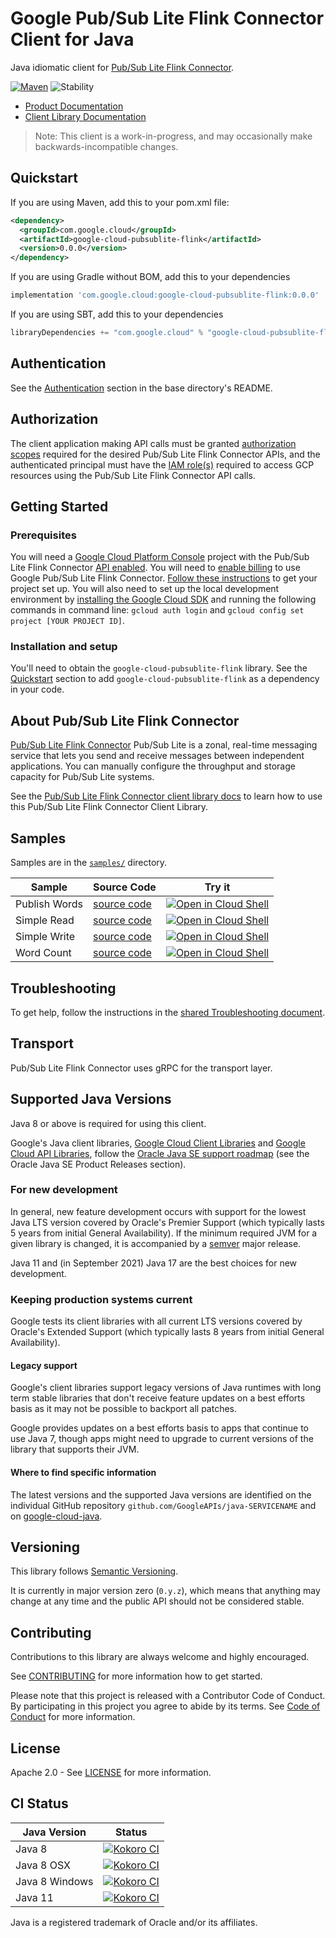 # Google Pub/Sub Lite Flink Connector Client for Java

Java idiomatic client for [Pub/Sub Lite Flink Connector][product-docs].

[![Maven][maven-version-image]][maven-version-link]
![Stability][stability-image]

- [Product Documentation][product-docs]
- [Client Library Documentation][javadocs]

> Note: This client is a work-in-progress, and may occasionally
> make backwards-incompatible changes.


## Quickstart


If you are using Maven, add this to your pom.xml file:


```xml
<dependency>
  <groupId>com.google.cloud</groupId>
  <artifactId>google-cloud-pubsublite-flink</artifactId>
  <version>0.0.0</version>
</dependency>
```

If you are using Gradle without BOM, add this to your dependencies

```Groovy
implementation 'com.google.cloud:google-cloud-pubsublite-flink:0.0.0'
```

If you are using SBT, add this to your dependencies

```Scala
libraryDependencies += "com.google.cloud" % "google-cloud-pubsublite-flink" % "0.0.0"
```

## Authentication

See the [Authentication][authentication] section in the base directory's README.

## Authorization

The client application making API calls must be granted [authorization scopes][auth-scopes] required for the desired Pub/Sub Lite Flink Connector APIs, and the authenticated principal must have the [IAM role(s)][predefined-iam-roles] required to access GCP resources using the Pub/Sub Lite Flink Connector API calls.

## Getting Started

### Prerequisites

You will need a [Google Cloud Platform Console][developer-console] project with the Pub/Sub Lite Flink Connector [API enabled][enable-api].
You will need to [enable billing][enable-billing] to use Google Pub/Sub Lite Flink Connector.
[Follow these instructions][create-project] to get your project set up. You will also need to set up the local development environment by
[installing the Google Cloud SDK][cloud-sdk] and running the following commands in command line:
`gcloud auth login` and `gcloud config set project [YOUR PROJECT ID]`.

### Installation and setup

You'll need to obtain the `google-cloud-pubsublite-flink` library.  See the [Quickstart](#quickstart) section
to add `google-cloud-pubsublite-flink` as a dependency in your code.

## About Pub/Sub Lite Flink Connector


[Pub/Sub Lite Flink Connector][product-docs] Pub/Sub Lite is a zonal, real-time messaging service that lets you send and receive messages between independent applications. You can manually configure the throughput and storage capacity for Pub/Sub Lite systems.

See the [Pub/Sub Lite Flink Connector client library docs][javadocs] to learn how to
use this Pub/Sub Lite Flink Connector Client Library.





## Samples

Samples are in the [`samples/`](https://github.com/googleapis/java-pubsublite-flink/tree/master/samples) directory.

| Sample                      | Source Code                       | Try it |
| --------------------------- | --------------------------------- | ------ |
| Publish Words | [source code](https://github.com/googleapis/java-pubsublite-flink/blob/master/samples/snippets/src/main/java/com/google/cloud/pubsublite/flink/samples/PublishWords.java) | [![Open in Cloud Shell][shell_img]](https://console.cloud.google.com/cloudshell/open?git_repo=https://github.com/googleapis/java-pubsublite-flink&page=editor&open_in_editor=samples/snippets/src/main/java/com/google/cloud/pubsublite/flink/samples/PublishWords.java) |
| Simple Read | [source code](https://github.com/googleapis/java-pubsublite-flink/blob/master/samples/snippets/src/main/java/com/google/cloud/pubsublite/flink/samples/SimpleRead.java) | [![Open in Cloud Shell][shell_img]](https://console.cloud.google.com/cloudshell/open?git_repo=https://github.com/googleapis/java-pubsublite-flink&page=editor&open_in_editor=samples/snippets/src/main/java/com/google/cloud/pubsublite/flink/samples/SimpleRead.java) |
| Simple Write | [source code](https://github.com/googleapis/java-pubsublite-flink/blob/master/samples/snippets/src/main/java/com/google/cloud/pubsublite/flink/samples/SimpleWrite.java) | [![Open in Cloud Shell][shell_img]](https://console.cloud.google.com/cloudshell/open?git_repo=https://github.com/googleapis/java-pubsublite-flink&page=editor&open_in_editor=samples/snippets/src/main/java/com/google/cloud/pubsublite/flink/samples/SimpleWrite.java) |
| Word Count | [source code](https://github.com/googleapis/java-pubsublite-flink/blob/master/samples/snippets/src/main/java/com/google/cloud/pubsublite/flink/samples/WordCount.java) | [![Open in Cloud Shell][shell_img]](https://console.cloud.google.com/cloudshell/open?git_repo=https://github.com/googleapis/java-pubsublite-flink&page=editor&open_in_editor=samples/snippets/src/main/java/com/google/cloud/pubsublite/flink/samples/WordCount.java) |



## Troubleshooting

To get help, follow the instructions in the [shared Troubleshooting document][troubleshooting].

## Transport

Pub/Sub Lite Flink Connector uses gRPC for the transport layer.

## Supported Java Versions

Java 8 or above is required for using this client.

Google's Java client libraries,
[Google Cloud Client Libraries][cloudlibs]
and
[Google Cloud API Libraries][apilibs],
follow the
[Oracle Java SE support roadmap][oracle]
(see the Oracle Java SE Product Releases section).

### For new development

In general, new feature development occurs with support for the lowest Java
LTS version covered by  Oracle's Premier Support (which typically lasts 5 years
from initial General Availability). If the minimum required JVM for a given
library is changed, it is accompanied by a [semver][semver] major release.

Java 11 and (in September 2021) Java 17 are the best choices for new
development.

### Keeping production systems current

Google tests its client libraries with all current LTS versions covered by
Oracle's Extended Support (which typically lasts 8 years from initial
General Availability).

#### Legacy support

Google's client libraries support legacy versions of Java runtimes with long
term stable libraries that don't receive feature updates on a best efforts basis
as it may not be possible to backport all patches.

Google provides updates on a best efforts basis to apps that continue to use
Java 7, though apps might need to upgrade to current versions of the library
that supports their JVM.

#### Where to find specific information

The latest versions and the supported Java versions are identified on
the individual GitHub repository `github.com/GoogleAPIs/java-SERVICENAME`
and on [google-cloud-java][g-c-j].

## Versioning


This library follows [Semantic Versioning](http://semver.org/).


It is currently in major version zero (``0.y.z``), which means that anything may change at any time
and the public API should not be considered stable.


## Contributing


Contributions to this library are always welcome and highly encouraged.

See [CONTRIBUTING][contributing] for more information how to get started.

Please note that this project is released with a Contributor Code of Conduct. By participating in
this project you agree to abide by its terms. See [Code of Conduct][code-of-conduct] for more
information.


## License

Apache 2.0 - See [LICENSE][license] for more information.

## CI Status

Java Version | Status
------------ | ------
Java 8 | [![Kokoro CI][kokoro-badge-image-2]][kokoro-badge-link-2]
Java 8 OSX | [![Kokoro CI][kokoro-badge-image-3]][kokoro-badge-link-3]
Java 8 Windows | [![Kokoro CI][kokoro-badge-image-4]][kokoro-badge-link-4]
Java 11 | [![Kokoro CI][kokoro-badge-image-5]][kokoro-badge-link-5]

Java is a registered trademark of Oracle and/or its affiliates.

[product-docs]: https://cloud.google.com/pubsub/lite/docs
[javadocs]: https://googleapis.dev/java/google-cloud-pubsublite-flink/latest/index.html
[kokoro-badge-image-1]: http://storage.googleapis.com/cloud-devrel-public/java/badges/java-pubsublite-flink/java7.svg
[kokoro-badge-link-1]: http://storage.googleapis.com/cloud-devrel-public/java/badges/java-pubsublite-flink/java7.html
[kokoro-badge-image-2]: http://storage.googleapis.com/cloud-devrel-public/java/badges/java-pubsublite-flink/java8.svg
[kokoro-badge-link-2]: http://storage.googleapis.com/cloud-devrel-public/java/badges/java-pubsublite-flink/java8.html
[kokoro-badge-image-3]: http://storage.googleapis.com/cloud-devrel-public/java/badges/java-pubsublite-flink/java8-osx.svg
[kokoro-badge-link-3]: http://storage.googleapis.com/cloud-devrel-public/java/badges/java-pubsublite-flink/java8-osx.html
[kokoro-badge-image-4]: http://storage.googleapis.com/cloud-devrel-public/java/badges/java-pubsublite-flink/java8-win.svg
[kokoro-badge-link-4]: http://storage.googleapis.com/cloud-devrel-public/java/badges/java-pubsublite-flink/java8-win.html
[kokoro-badge-image-5]: http://storage.googleapis.com/cloud-devrel-public/java/badges/java-pubsublite-flink/java11.svg
[kokoro-badge-link-5]: http://storage.googleapis.com/cloud-devrel-public/java/badges/java-pubsublite-flink/java11.html
[stability-image]: https://img.shields.io/badge/stability-alpha-orange
[maven-version-image]: https://img.shields.io/maven-central/v/com.google.cloud/google-cloud-pubsublite-flink.svg
[maven-version-link]: https://search.maven.org/search?q=g:com.google.cloud%20AND%20a:google-cloud-pubsublite-flink&core=gav
[authentication]: https://github.com/googleapis/google-cloud-java#authentication
[auth-scopes]: https://developers.google.com/identity/protocols/oauth2/scopes
[predefined-iam-roles]: https://cloud.google.com/iam/docs/understanding-roles#predefined_roles
[iam-policy]: https://cloud.google.com/iam/docs/overview#cloud-iam-policy
[developer-console]: https://console.developers.google.com/
[create-project]: https://cloud.google.com/resource-manager/docs/creating-managing-projects
[cloud-sdk]: https://cloud.google.com/sdk/
[troubleshooting]: https://github.com/googleapis/google-cloud-common/blob/master/troubleshooting/readme.md#troubleshooting
[contributing]: https://github.com/googleapis/java-pubsublite-flink/blob/master/CONTRIBUTING.md
[code-of-conduct]: https://github.com/googleapis/java-pubsublite-flink/blob/master/CODE_OF_CONDUCT.md#contributor-code-of-conduct
[license]: https://github.com/googleapis/java-pubsublite-flink/blob/master/LICENSE
[enable-billing]: https://cloud.google.com/apis/docs/getting-started#enabling_billing
[enable-api]: https://console.cloud.google.com/flows/enableapi?apiid=pubsublite-flink.googleapis.com
[libraries-bom]: https://github.com/GoogleCloudPlatform/cloud-opensource-java/wiki/The-Google-Cloud-Platform-Libraries-BOM
[shell_img]: https://gstatic.com/cloudssh/images/open-btn.png

[semver]: https://semver.org/
[cloudlibs]: https://cloud.google.com/apis/docs/client-libraries-explained
[apilibs]: https://cloud.google.com/apis/docs/client-libraries-explained#google_api_client_libraries
[oracle]: https://www.oracle.com/java/technologies/java-se-support-roadmap.html
[g-c-j]: http://github.com/googleapis/google-cloud-java
